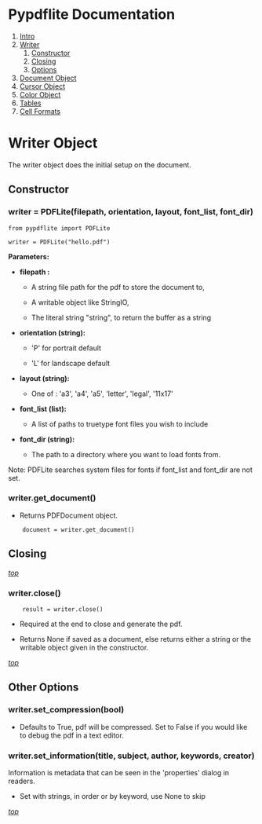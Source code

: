 # <a name="top"></a>Pypdflite Documentation

1. [Intro](index.html)
1. [Writer](writer.html)
    1. [Constructor](#construct)
    2. [Closing](#close)
    3. [Options](#options)
2. [Document Object](document.html)
3. [Cursor Object](cursor.html)
4. [Color Object](color.html)
5. [Tables](tables.html)
6. [Cell Formats](cellformat.html)

# Writer Object

The writer object does the initial setup on the document.

## <a name="construct"></a>Constructor

### writer = PDFLite(filepath, orientation, layout, font_list, font_dir)

```
from pypdflite import PDFLite

writer = PDFLite("hello.pdf")

```

**Parameters:** 

* **filepath :**

    * A string file path for the pdf to store the document to,

    * A writable object like StringIO,

    * The literal string "string", to return the buffer as a string

*  **orientation (string):**

    * 'P' for portrait default

    * 'L' for landscape default

* **layout (string):**

    * One of : 'a3', 'a4', 'a5', 'letter', 'legal', '11x17'

* **font_list (list):**

    * A list of paths to truetype font files you wish to include

* **font_dir (string):**

    * The path to a directory where you want to load fonts from. 

Note: PDFLite searches system files for fonts if font_list and font_dir are not set.

### writer.get_document()

* Returns PDFDocument object.

```
    document = writer.get_document()
```

## <a name="close"></a>Closing

*[top](#top)*

### writer.close()

```
    result = writer.close()
```

* Required at the end to close and generate the pdf.

* Returns None if saved as a document, else returns either a string or the 
writable object given in the constructor.

*[top](#top)*

## <a name="options"></a>Other Options

### writer.set_compression(bool)

* Defaults to True, pdf will be compressed. Set to False if you would like to 
debug the pdf in a text editor.

### writer.set_information(title, subject, author, keywords, creator)

Information is metadata that can be seen in the 'properties' dialog in readers.

* Set with strings, in order or by keyword, use None to skip

*[top](#top)*